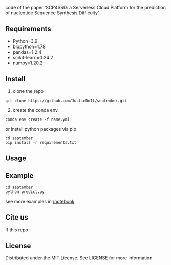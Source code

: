 code of the paper 'SCP4SSD: a Serverless Cloud Platform for the prediction of nucleotide Sequence Synthesis Difficulty'

## Requirements

- Python=3.9
- biopython=1.78
- pandas=1.2.4
- scikit-learn=0.24.2
- numpy=1.20.2

## Install

1. clone the repo

```shell
git clone https://github.com/JustinDoIt/september.git
```

2. create the conda env

```shell
conda env create -f name.yml
```

or install python packages via pip

```shell
cd september
pip install -r requirements.txt
```

## Usage

## Example

```shell
cd september
python predict.py
```

see more examples in [/notebook]()

## Cite us

If this repo

## License

Distributed under the MIT License. See LICENSE for more information
